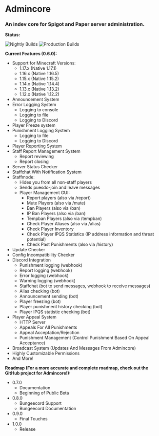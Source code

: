 # Admincore
### An indev core for Spigot and Paper server administration.

**Status:**

![Nightly Builds](https://github.com/RudRecciah/admincore/actions/workflows/nightly.yml/badge.svg)
![Production Builds](https://github.com/RudRecciah/admincore/actions/workflows/production.yml/badge.svg)

**Current Features (0.6.0):**
* Support for Minecraft Versions:
  * 1.17.x (Native 1.17.1)
  * 1.16.x (Native 1.16.5)
  * 1.15.x (Native 1.15.2)
  * 1.14.x (Native 1.14.4)
  * 1.13.x (Native 1.13.2)
  * 1.12.x (Native 1.12.2)
* Announcement System
* Error Logging System
  * Logging to console
  * Logging to file
  * Logging to Discord
* Player Freeze system
* Punishment Logging System
  * Logging to file
  * Logging to Discord
* Player Reporting System
* Staff Report Management System
  * Report reviewing
  * Report closing
* Server Status Checker
* Staffchat With Notification System
* Staffmode:
  * Hides you from all non-staff players
  * Sends puesdo-join and leave messages
  * Player Management GUI:
    * Report players (also via /report)
    * Mute Players (also via /mute)
    * Ban Players (also via /ban)
    * IP Ban Players (also via /ban)
    * Tempban Players (also via /tempban)
    * Check Player Aliases (also via /alias)
    * Check Player Inventory
    * Check Player IPQS Statistics (IP address information and threat potential)
    * Check Past Punishments (also via /history)
* Update Checker
* Config Incompatibility Checker
* Discord Integration
  * Punishment logging (webhook)
  * Report logging (webhook)
  * Error logging (webhook)
  * Warning logging (webhook)
  * Staffchat (bot to send messages, webhook to receive messages)
  * Alias checking (bot)
  * Announcement sending (bot)
  * Player freezing (bot)
  * Player punishment history checking (bot)
  * Player IPQS statistic checking (bot)
* Player Appeal System
  * HTTP Server
  * Appeals For All Punishments
  * Appeal Acceptation/Rejection
  * Punishment Management (Control Punishment Based On Appeal Acceptance)
* Broadcast System (Updates And Messages From Admincore)
* Highly Customizable Permissions
* And More!

**Roadmap (For a more accurate and complete roadmap, check out the GitHub project for Admincore!):**
* 0.7.0
  * Documentation
  * Beginning of Public Beta
* 0.8.0
  * Bungeecord Support
  * Bungeecord Documentation
* 0.9.0
  * Final Touches
* 1.0.0
  * Release
